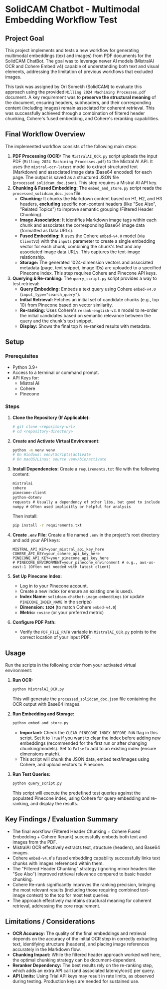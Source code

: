 # SolidCAM Chatbot - Multimodal Embedding Workflow Test

## Project Goal

This project implements and tests a new workflow for generating multimodal embeddings (text and images) from PDF documents for the SolidCAM ChatBot. The goal was to leverage newer AI models (MistralAI OCR and Cohere Embed v4) capable of understanding both text and visual elements, addressing the limitation of previous workflows that excluded images.

This task was assigned by Ori Somekh (SolidCAM) to evaluate this approach using the provided `Milling 2024 Machining Processes.pdf` document. A key requirement was to **preserve the structural meaning** of the document, ensuring headers, subheaders, and their corresponding content (including images) remain associated for coherent retrieval. This was successfully achieved through a combination of filtered header chunking, Cohere's fused embedding, and Cohere's reranking capabilities.

## Final Workflow Overview

The implemented workflow consists of the following main steps:

1.  **PDF Processing (OCR):** The `MistralAI_OCR.py` script uploads the input PDF (`Milling 2024 Machining Processes.pdf`) to the Mistral AI API. It uses the `mistral-ocr-latest` model to extract structured text (Markdown) and associated image data (Base64 encoded) for each page. The output is saved as a structured JSON file (`processed_solidcam_doc.json`). This step requires a Mistral AI API key.
2.  **Chunking & Fused Embedding:** The `embed_and_store.py` script reads the `processed_solidcam_doc.json` file.
    - **Chunking:** It chunks the Markdown content based on H1, H2, and H3 headers, **excluding** specific non-content headers (like "See Also", "Related Topics") to improve semantic grouping (Filtered Header Chunking).
    - **Image Association:** It identifies Markdown image tags within each chunk and associates the corresponding Base64 image data (formatted as Data URLs).
    - **Fused Embedding:** It uses the Cohere `embed-v4.0` model (via `ClientV2`) with the `inputs` parameter to create a single embedding vector for each chunk, combining the chunk's text and any associated image data URLs. This captures the text-image relationship.
    - **Storage:** The generated 1024-dimension vectors and associated metadata (page, text snippet, image IDs) are uploaded to a specified Pinecone index. This step requires Cohere and Pinecone API keys.
3.  **Querying & Re-ranking:** The `query_script.py` script provides a way to test retrieval:
    - **Query Embedding:** Embeds a text query using Cohere `embed-v4.0` (`input_type="search_query"`).
    - **Initial Retrieval:** Fetches an initial set of candidate chunks (e.g., top 10) from Pinecone based on vector similarity.
    - **Re-ranking:** Uses Cohere's `rerank-english-v3.0` model to re-order the initial candidates based on semantic relevance between the query and the chunk's text snippet.
    - **Display:** Shows the final top N re-ranked results with metadata.

## Setup

### Prerequisites

- Python 3.9+
- Access to a terminal or command prompt.
- API Keys for:
  - Mistral AI
  - Cohere
  - Pinecone

### Steps

1.  **Clone the Repository (If Applicable):**

    ```bash
    # git clone <repository-url>
    # cd <repository-directory>
    ```

2.  **Create and Activate Virtual Environment:**

    ```bash
    python -m venv venv
    # On Windows: venv\Scripts\activate
    # On macOS/Linux: source venv/bin/activate
    ```

3.  **Install Dependencies:**
    Create a `requirements.txt` file with the following content:

    ```txt
    mistralai
    cohere
    pinecone-client
    python-dotenv
    requests # Usually a dependency of other libs, but good to include
    numpy # Often used implicitly or helpful for analysis
    ```

    Then install:

    ```bash
    pip install -r requirements.txt
    ```

4.  **Create `.env` File:**
    Create a file named `.env` in the project's root directory and add your API keys:

    ```env
    MISTRAL_API_KEY=your_mistral_api_key_here
    COHERE_API_KEY=your_cohere_api_key_here
    PINECONE_API_KEY=your_pinecone_api_key_here
    # PINECONE_ENVIRONMENT=your_pinecone_environment # e.g., aws-us-east-1 (Often not needed with latest client)
    ```

5.  **Set Up Pinecone Index:**

    - Log in to your Pinecone account.
    - Create a new index (or ensure an existing one is used).
    - **Index Name:** `solidcam-chatbot-image-embeddings` (or update `PINECONE_INDEX_NAME` in the scripts)
    - **Dimension:** **`1024`** (to match Cohere `embed-v4.0`)
    - **Metric:** `cosine` (or your preferred metric)

6.  **Configure PDF Path:**
    - Verify the `PDF_FILE_PATH` variable in `MistralAI_OCR.py` points to the correct location of your input PDF.

## Usage

Run the scripts in the following order from your activated virtual environment:

1.  **Run OCR:**

    ```bash
    python MistralAI_OCR.py
    ```

    This will generate the `processed_solidcam_doc.json` file containing the OCR output with Base64 images.

2.  **Run Embedding and Storage:**

    ```bash
    python embed_and_store.py
    ```

    - **Important:** Check the `CLEAR_PINECONE_INDEX_BEFORE_RUN` flag in this script. Set it to `True` if you want to clear the index before adding new embeddings (recommended for the first run or after changing chunking/models). Set to `False` to add to an existing index (ensure dimensions match).
    - This script will chunk the JSON data, embed text/images using Cohere, and upload vectors to Pinecone.

3.  **Run Test Queries:**
    ```bash
    python query_script.py
    ```
    This script will execute the predefined test queries against the populated Pinecone index, using Cohere for query embedding and re-ranking, and display the results.

## Key Findings / Evaluation Summary

- The final workflow (Filtered Header Chunking + Cohere Fused Embedding + Cohere Rerank) successfully embeds both text and images from the PDF.
- MistralAI OCR effectively extracts text, structure (headers), and Base64 images.
- Cohere `embed-v4.0`'s fused embedding capability successfully links text chunks with images referenced within them.
- The "Filtered Header Chunking" strategy (ignoring minor headers like "See Also") improved retrieval relevance compared to basic header chunking.
- Cohere Re-rank significantly improves the ranking precision, bringing the most relevant results (including those requiring combined text-image context) to the top for most test queries.
- The approach effectively maintains structural meaning for coherent retrieval, addressing the core requirement.

## Limitations / Considerations

- **OCR Accuracy:** The quality of the final embeddings and retrieval depends on the accuracy of the initial OCR step in correctly extracting text, identifying structure (headers), and placing image references accurately in the Markdown flow.
- **Chunking Impact:** While the filtered header approach worked well here, the optimal chunking strategy can be document-dependent.
- **Reranker Dependency:** The best results rely on the re-ranking step, which adds an extra API call (and associated latency/cost) per query.
- **API Limits:** Using Trial API keys may result in rate limits, as observed during testing. Production keys are needed for sustained use.
